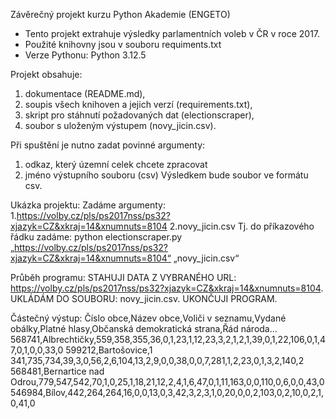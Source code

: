 Závěrečný projekt kurzu Python Akademie (ENGETO)
-	Tento projekt extrahuje výsledky parlamentních voleb v ČR v roce 2017.
-	Použité knihovny jsou v souboru requiments.txt
-	Verze Pythonu: Python 3.12.5

Projekt obsahuje:
1.	dokumentace (README.md), 
2.	soupis všech knihoven a jejich verzí (requirements.txt),
3.	skript pro stáhnutí požadovaných dat (electionscraper),
4.	soubor s uloženým výstupem (novy_jicin.csv).

Při spuštění je nutno zadat povinné argumenty: 
1.	odkaz, který územní celek chcete zpracovat
2.	jméno výstupního souboru (csv)
Výsledkem bude soubor ve formátu csv.

Ukázka projektu:
Zadáme argumenty:
1.https://volby.cz/pls/ps2017nss/ps32?xjazyk=CZ&xkraj=14&xnumnuts=8104
2.novy_jicin.csv
Tj. do příkazového řádku zadáme:
python electionscraper.py „https://volby.cz/pls/ps2017nss/ps32?xjazyk=CZ&xkraj=14&xnumnuts=8104“ „novy_jicin.csv“

Průběh programu:
STAHUJI DATA Z VYBRANÉHO URL: https://volby.cz/pls/ps2017nss/ps32?xjazyk=CZ&xkraj=14&xnumnuts=8104.
UKLÁDÁM DO SOUBORU: novy_jicin.csv.
UKONČUJI PROGRAM.

Částečný výstup:
Číslo obce,Název obce,Voliči v seznamu,Vydané obálky,Platné hlasy,Občanská demokratická strana,Řád národa...
568741,Albrechtičky,559,358,355,36,0,1,23,1,12,23,3,2,1,2,1,39,0,1,22,106,0,1,47,0,1,0,0,33,0
599212,Bartošovice,1 341,735,734,39,3,0,56,2,6,104,13,2,9,0,0,38,0,0,7,281,1,2,23,0,1,3,2,140,2
568481,Bernartice nad Odrou,779,547,542,70,1,0,25,1,18,21,12,2,4,1,6,47,0,1,11,163,0,0,110,0,6,0,0,43,0
546984,Bílov,442,264,264,16,0,0,13,0,3,42,3,2,3,1,0,20,0,0,2,103,0,2,10,0,2,1,0,41,0
